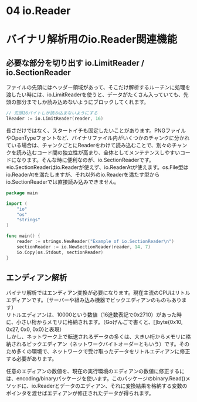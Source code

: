 # 04 io.Reader

# バイナリ解析用のio.Reader関連機能

## 必要な部分を切り出す io.LimitReader / io.SectionReader

ファイルの先頭にはヘッダー領域があって、そこだけ解析するルーチンに処理を渡したい時には、io.LimitReaderを使うと、データがたくさん入っていても、先頭の部分までしか読み込めないようにブロックしてくれます。

```go
// 先頭16バイトしか読み込まないようにする
lReader := io.LimitReader(reader, 16)
```

長さだけではなく、スタートイチも固定したいことがあります。PNGファイルやOpenTypeフォントなど、バイナリファイル内がいくつかのチャンクに分かれている場合は、チャンクごとにReaderをわけて読み込むことで、別々のチャンクを読み込むコード間の独立性が高まり、全体としてメンテナンスしやすいコードになります。そんな時に便利なのが、io.SectionReaderです。
※io.SectionReaderはio.Readerが使えず、io.ReaderAtが使えます。os.File型はio.ReaderAtを満たしますが、それ以外のio.Readerを満たす型からio.SectionReaderでは直接読み込みできません。

```go
package main

import (
    "io"
    "os"
    "strings"
)

func main() {
    reader := strings.NewReader("Example of io.SectionReader\n")
    sectionReader := io.NewSectionReader(reader, 14, 7)
    io.Copy(os.Stdout, sectionReader)
}
```

## エンディアン解析

バイナリ解析ではエンディアン変換が必要になります。現在主流のCPUはリトルエディアンです。（サーバーや組み込み機器でビックエディアンのものもあります）  
リトルエディアンは、10000という数値（16進数表記で0x2710）があった時に、小さい桁からメモリに格納されます。（Goげんごで書くと、[]byte{0x10, 0x27, 0x0, 0x0}と表現）  
しかし、ネットワーク上で転送されるデータの多くは、大きい桁からメモリに格納されるビックエディアン（ネットワークバイトオーダーともいう）です。そのため多くの環境で、ネットワークで受け取ったデータをリトルエディアンに修正する必要があります。

任意のエディアンの数値を、現在の実行環境のエディアンの数値に修正するには、encoding/binaryパッケージを使います。このパッケージのbinary.Read()メソッドに、io.Readerとデータのエディアン、それに変換結果を格納する変数のポインタを渡せばエディアンが修正されたデータが得られます。


